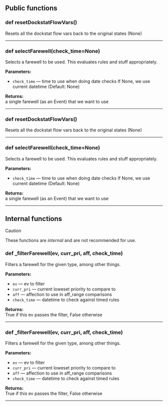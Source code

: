 ## Public functions

### def resetDockstatFlowVars()

Resets all the dockstat flow vars back to the original states (None)

---

### def selectFarewell(check_time=None)

Selects a farewell to be used. This evaluates rules and stuff appropriately.

**Parameters:**
- `check_time` &mdash; time to use when doing date checks If None, we use current datetime (Default: None)


**Returns:**<br>
a single farewell (as an Event) that we want to use

---

### def resetDockstatFlowVars()

Resets all the dockstat flow vars back to the original states (None)

---

### def selectFarewell(check_time=None)

Selects a farewell to be used. This evaluates rules and stuff appropriately.

**Parameters:**
- `check_time` &mdash; time to use when doing date checks If None, we use current datetime (Default: None)


**Returns:**<br>
a single farewell (as an Event) that we want to use

---

## Internal functions

> [!CAUTION]
> These functions are *internal* and are not recommended for use.

### def _filterFarewell(ev, curr_pri, aff, check_time)

Filters a farewell for the given type, among other things.

**Parameters:**
- `ev` &mdash; ev to filter
- `curr_pri` &mdash; current loweset priority to compare to
- `aff` &mdash; affection to use in aff_range comparisons
- `check_time` &mdash; datetime to check against timed rules


**Returns:**<br>
True if this ev passes the filter, False otherwise

---

### def _filterFarewell(ev, curr_pri, aff, check_time)

Filters a farewell for the given type, among other things.

**Parameters:**
- `ev` &mdash; ev to filter
- `curr_pri` &mdash; current loweset priority to compare to
- `aff` &mdash; affection to use in aff_range comparisons
- `check_time` &mdash; datetime to check against timed rules


**Returns:**<br>
True if this ev passes the filter, False otherwise

---

